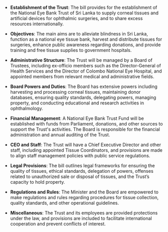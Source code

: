 - **Establishment of the Trust**: The bill provides for the establishment of the National Eye Bank Trust of Sri Lanka to supply corneal tissues and artificial devices for ophthalmic surgeries, and to share excess resources internationally.
  
- **Objectives**: The main aims are to alleviate blindness in Sri Lanka, function as a national eye tissue bank, harvest and distribute tissues for surgeries, enhance public awareness regarding donations, and provide training and free tissue supplies to government hospitals.

- **Administrative Structure**: The Trust will be managed by a Board of Trustees, including ex-officio members such as the Director-General of Health Services and the Director of Colombo National Eye Hospital, and appointed members from relevant medical and administrative fields.

- **Board Powers and Duties**: The Board has extensive powers including harvesting and processing corneal tissues, maintaining donor databases, ensuring quality standards, delegating powers, managing property, and conducting educational and research activities in ophthalmology.

- **Financial Management**: A National Eye Bank Trust Fund will be established with funds from Parliament, donations, and other sources to support the Trust's activities. The Board is responsible for the financial administration and annual auditing of the Trust.

- **CEO and Staff**: The Trust will have a Chief Executive Director and other staff, including appointed Tissue Coordinators, and provisions are made to align staff management policies with public service regulations.

- **Legal Provisions**: The bill outlines legal frameworks for ensuring the quality of tissues, ethical standards, delegation of powers, offenses related to unauthorized sale or disposal of tissues, and the Trust’s capacity to hold property.

- **Regulations and Rules**: The Minister and the Board are empowered to make regulations and rules regarding procedures for tissue collection, quality standards, and other operational guidelines.

- **Miscellaneous**: The Trust and its employees are provided protections under the law, and provisions are included to facilitate international cooperation and prevent conflicts of interest.

